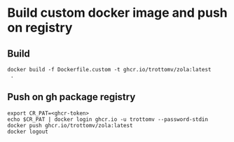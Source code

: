 # Build custom docker image and push on registry

## Build
```
docker build -f Dockerfile.custom -t ghcr.io/trottomv/zola:latest
 .
```

## Push on gh package registry
```
export CR_PAT=<ghcr-token>
echo $CR_PAT | docker login ghcr.io -u trottomv --password-stdin
docker push ghcr.io/trottomv/zola:latest
docker logout
```



